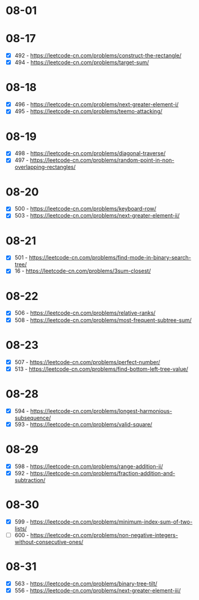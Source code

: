 # 08-01

# 08-17
* [x] 492 - https://leetcode-cn.com/problems/construct-the-rectangle/
* [x] 494 - https://leetcode-cn.com/problems/target-sum/

# 08-18
* [x] 496 - https://leetcode-cn.com/problems/next-greater-element-i/
* [x] 495 - https://leetcode-cn.com/problems/teemo-attacking/

# 08-19
* [x] 498 - https://leetcode-cn.com/problems/diagonal-traverse/
* [x] 497 - https://leetcode-cn.com/problems/random-point-in-non-overlapping-rectangles/

# 08-20
* [x] 500 - https://leetcode-cn.com/problems/keyboard-row/
* [x] 503 - https://leetcode-cn.com/problems/next-greater-element-ii/

# 08-21
* [x] 501 - https://leetcode-cn.com/problems/find-mode-in-binary-search-tree/
* [x] 16 - https://leetcode-cn.com/problems/3sum-closest/

# 08-22
* [x] 506 - https://leetcode-cn.com/problems/relative-ranks/
* [x] 508 - https://leetcode-cn.com/problems/most-frequent-subtree-sum/

# 08-23
* [x] 507 - https://leetcode-cn.com/problems/perfect-number/
* [x] 513 - https://leetcode-cn.com/problems/find-bottom-left-tree-value/

# 08-28
* [x] 594 - https://leetcode-cn.com/problems/longest-harmonious-subsequence/
* [x] 593 - https://leetcode-cn.com/problems/valid-square/

# 08-29
* [x] 598 - https://leetcode-cn.com/problems/range-addition-ii/
* [x] 592 - https://leetcode-cn.com/problems/fraction-addition-and-subtraction/

# 08-30
* [x] 599 - https://leetcode-cn.com/problems/minimum-index-sum-of-two-lists/
* [ ] 600 - https://leetcode-cn.com/problems/non-negative-integers-without-consecutive-ones/

# 08-31
* [x] 563 - https://leetcode-cn.com/problems/binary-tree-tilt/
* [x] 556 - https://leetcode-cn.com/problems/next-greater-element-iii/
